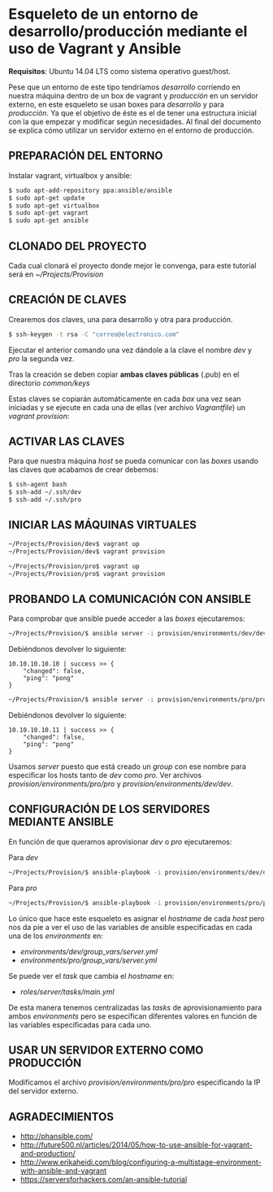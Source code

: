 # Esqueleto de un entorno de desarrollo/producción mediante el uso de Vagrant y Ansible

**Requisitos**: Ubuntu 14.04 LTS como sistema operativo guest/host.

Pese que un entorno de este tipo tendríamos _desarrollo_ corriendo en nuestra máquina dentro de un box de vagrant y _producción_ en un servidor externo, en este esqueleto se usan boxes para _desarrollo_ y para _producción_. Ya que el objetivo de éste es el de tener una estructura inicial con la que empezar y modificar según necesidades. Al final del documento se explica cómo utilizar un servidor externo en el entorno de producción.

## PREPARACIÓN DEL ENTORNO
Instalar vagrant, virtualbox y ansible:

``` bash
$ sudo apt-add-repository ppa:ansible/ansible
$ sudo apt-get update
$ sudo apt-get virtualbox
$ sudo apt-get vagrant
$ sudo apt-get ansible
```

## CLONADO DEL PROYECTO
Cada cual clonará el proyecto donde mejor le convenga, para este tutorial será en _~/Projects/Provision_

## CREACIÓN DE CLAVES
Crearemos dos claves, una para desarrollo y otra para producción.

``` bash
$ ssh-keygen -t rsa -C "correo@electronico.com"
```

Ejecutar el anterior comando una vez dándole a la clave el nombre _dev_ y _pro_ la segunda vez.

Tras la creación se deben copiar **ambas claves públicas** (.pub) en el directorio _common/keys_

Estas claves se copiarán automáticamente en cada _box_ una vez sean iniciadas y se ejecute en cada una de ellas (ver archivo _Vagrantfile_) un _vagrant provision_:

## ACTIVAR LAS CLAVES
Para que nuestra máquina _host_ se pueda comunicar con las _boxes_ usando las claves que acabamos de crear debemos:

``` bash
$ ssh-agent bash
$ ssh-add ~/.ssh/dev
$ ssh-add ~/.ssh/pro
```
## INICIAR LAS MÁQUINAS VIRTUALES
``` bash
~/Projects/Provision/dev$ vagrant up
~/Projects/Provision/dev$ vagrant provision
```
``` bash
~/Projects/Provision/pro$ vagrant up
~/Projects/Provision/pro$ vagrant provision
```

## PROBANDO LA COMUNICACIÓN CON ANSIBLE
Para comprobar que ansible puede acceder a las _boxes_ ejecutaremos:

``` bash
~/Projects/Provision/$ ansible server -i provision/environments/dev/dev -m ping
```
Debiéndonos devolver lo siguiente:
```
10.10.10.10.10 | success >> {
    "changed": false,
    "ping": "pong"
}
```

``` bash
~/Projects/Provision/$ ansible server -i provision/environments/pro/pro -m ping
```
Debiéndonos devolver lo siguiente:
```
10.10.10.10.11 | success >> {
    "changed": false,
    "ping": "pong"
}
```

Usamos _server_ puesto que está creado un _group_ con ese nombre para especificar los hosts tanto de _dev_ como _pro_. Ver archivos _provision/environments/pro/pro_ y _provision/environments/dev/dev_.

## CONFIGURACIÓN DE LOS SERVIDORES MEDIANTE ANSIBLE

En función de que queramos aprovisionar *dev* o *pro* ejecutaremos:

Para *dev*
``` bash
~/Projects/Provision/$ ansible-playbook -i provision/environments/dev/dev provision/dev.yml
```

Para *pro*
``` bash
~/Projects/Provision/$ ansible-playbook -i provision/environments/pro/pro provision/pro.yml
```
Lo único que hace este esqueleto es asignar el _hostname_ de cada _host_ pero nos da pie a ver el uso de las variables de ansible especificadas en cada una de los _environments_ en:

- _environments/dev/group_vars/server.yml_
- _environments/pro/group_vars/server.yml_

Se puede ver el _task_ que cambia el _hostname_ en:

- _roles/server/tasks/main.yml_

De esta manera tenemos centralizadas las _tasks_ de aprovisionamiento para ambos _environments_ pero se especifican diferentes valores en función de las variables especificadas para cada uno.

## USAR UN SERVIDOR EXTERNO COMO PRODUCCIÓN

Modificamos el archivo _provision/environments/pro/pro_ especificando la IP del servidor externo.

## AGRADECIMIENTOS

- http://phansible.com/
- http://future500.nl/articles/2014/05/how-to-use-ansible-for-vagrant-and-production/
- http://www.erikaheidi.com/blog/configuring-a-multistage-environment-with-ansible-and-vagrant
- https://serversforhackers.com/an-ansible-tutorial